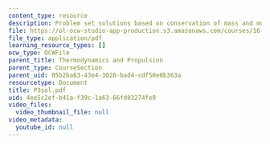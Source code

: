 ```yaml
---
content_type: resource
description: Problem set solutions based on conservation of mass and momentum.
file: https://ol-ocw-studio-app-production.s3.amazonaws.com/courses/16-01-unified-engineering-i-ii-iii-iv-fall-2005-spring-2006/4ee5c2efb41af39c1a6366fd83274fe9_P3sol.pdf
file_type: application/pdf
learning_resource_types: []
ocw_type: OCWFile
parent_title: Thermodynamics and Propulsion
parent_type: CourseSection
parent_uid: 05b2ba63-43e4-3028-bad4-cdf50e0b363a
resourcetype: Document
title: P3sol.pdf
uid: 4ee5c2ef-b41a-f39c-1a63-66fd83274fe9
video_files:
  video_thumbnail_file: null
video_metadata:
  youtube_id: null
---
```

